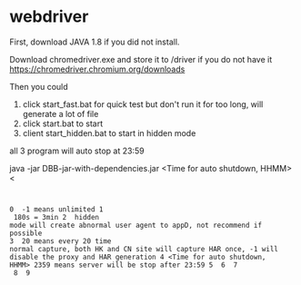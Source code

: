 # webdriver

First, download JAVA 1.8 if you did not install.

Download chromedriver.exe and store it to /driver if you do not have it
https://chromedriver.chromium.org/downloads

Then you could 

1. click start_fast.bat for quick test but don't run it for too long, will generate a lot of file
2. click start.bat to start
3. client start_hidden.bat to start in hidden mode

all 3 program will auto stop at 23:59


java -jar DBB-jar-with-dependencies.jar <No of execution> <delay before next page> <hidden mode> <No of execution between Har file generation> <Time for auto shutdown, HHMM> <url1> <<url2> <username> <password> <code>

0 <No of execution>  -1 means unlimited
1 <delay before next page in second> 180s = 3min
2 <hidden mode> hidden mode will create abnormal user agent to appD, not recommend if possible
3 <No of execution between Har file generation> 20 means every 20 time normal capture, both HK and CN site will capture HAR  once, -1 will disable the proxy and HAR generation
4 <Time for auto shutdown, HHMM> 2359 means server will be stop after 23:59
5 <url1>
6 <url2>
7 <username>
8 <password>
9 <code>
